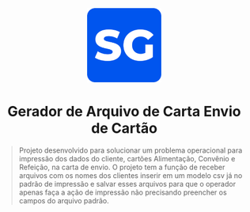 
<div align="center" >
  <img width="150px" src="./img/sg.png" />
  <h1>Gerador de Arquivo de Carta Envio de Cartão</h1>
</div>

> Projeto desenvolvido para solucionar um problema operacional para impressão dos dados do cliente, cartões Alimentação, Convênio e Refeição, na carta de envio. O projeto tem a função de receber arquivos com os nomes dos clientes inserir em um modelo csv já no padrão de impressão e salvar esses arquivos para que o operador apenas faça a ação de impressão não precisando preencher os campos do arquivo padrão.
